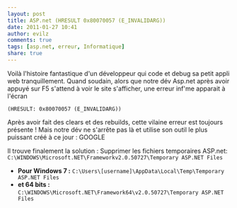```yaml
---
layout: post
title: ASP.net (HRESULT 0x80070057 (E_INVALIDARG))
date: 2011-01-27 10:41
author: evilz
comments: true
tags: [asp.net, erreur, Informatique]
share: true
---
```

Voilà l'histoire fantastique d'un développeur qui code et debug sa petit appli web tranquillement. Quand soudain, alors que notre dév Asp.net après avoir appuyé sur F5 s'attend à voir le site s'afficher, une erreur inf'me apparait à l'écran 

`(HRESULT: 0x80070057 (E_INVALIDARG))`

Après avoir fait des clears et des rebuilds, cette vilaine erreur est toujours présente !
Mais notre dév ne s'arrête pas là et utilise son outil le plus puissant créé à ce jour : GOOGLE

Il trouve finalement la solution :
Supprimer les fichiers temporaires ASP.net:
`C:\WINDOWS\Microsoft.NET\Frameworkv2.0.50727\Temporary ASP.NET Files`

- **Pour  Windows 7 :** `C:\Users\[username]\AppData\Local\Temp\Temporary ASP.NET Files`
- **et 64 bits :** `C:\WINDOWS\Microsoft.NET\Framework64\v2.0.50727\Temporary ASP.NET Files`
